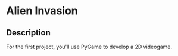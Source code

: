 <h1>Alien Invasion</h1>

<h2>Description</h2>
For the first project, you'll use PyGame to develop a 2D videogame.<br />
<br />
